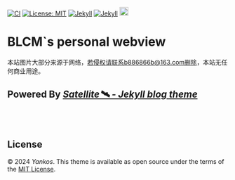 [![CI](https://img.shields.io/badge/Github%20Pages-passing-gold.svg?logo=github)](ci)
[![License: MIT](https://img.shields.io/badge/License-MIT-orange.svg)](https://opensource.org/licenses/MIT)
[![Jekyll](https://img.shields.io/badge/jekyll-%3E%3D%204.3.2-green.svg)](https://jekyllrb.com/)
[![Jekyll](https://img.shields.io/badge/gem%20version-3.2.33-blue.svg)](gem)
<a href="https://jekyll-themes.com/[GITHUB USER NAME]/[GITHUB REPOSITORY NAME]">
  <img
    src="https://img.shields.io/badge/featured%20on-JT-red.svg"
    height="20"
    alt="Jekyll Themes Shield"
  />
</a>

# BLCM`s personal webview
本站图片大部分来源于网络，若侵权请联系b886866b@163.com删除，本站无任何商业用途。

## Powered By [*Satellite🛰️ - Jekyll blog theme*](https://github.com/byanko55/jekyll-theme-satellite#satellite%EF%B8%8F---jekyll-blog-theme)
<br></br>
## License
© 2024 *Yankos*. This theme is available as open source under the terms of the [MIT License](https://opensource.org/license/mit/).
